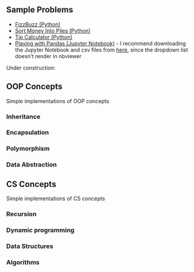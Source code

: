 ## Sample Problems
* [FizzBuzz (Python)](https://github.com/SLAldridge/SAldridge/blob/main/FizzBuzz.py)
* [Sort Money Into Piles (Python)](https://github.com/SLAldridge/SAldridge/blob/main/Money_Piles.py)
* [Tip Calculator (Python)](https://github.com/SLAldridge/SAldridge/blob/main/tip_calculator.py)
* [Playing with Pandas (Jupyter Notebook)](https://nbviewer.jupyter.org/github/SLAldridge/Pandas_Projects/blob/main/playing_with_pandas/Playing_with_Pandas.ipynb) - I recommend downloading the Jupyter Notebook and csv files from [here](https://github.com/SLAldridge/Pandas_Projects), since the dropdown list doesn't render in nbviewer

Under construction: 

## OOP Concepts
Simple implementations of OOP concepts

### Inheritance
### Encapsulation
### Polymorphism
### Data Abstraction

## CS Concepts
Simple implementations of CS concepts

### Recursion

### Dynamic programming

### Data Structures

### Algorithms 
